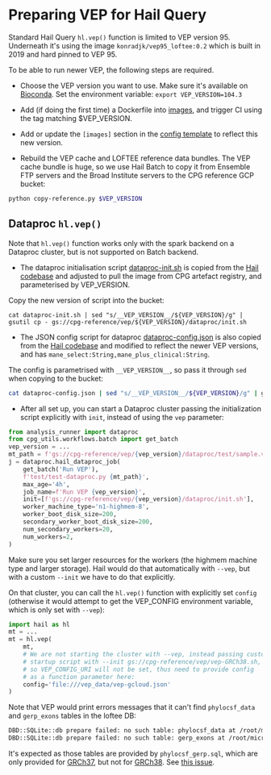 # Preparing VEP for Hail Query

Standard Hail Query `hl.vep()` function is limited to VEP version 95. Underneath it's using the image `konradjk/vep95_loftee:0.2` which is built in 2019 and hard pinned to VEP 95. 

To be able to run newer VEP, the following steps are required.

* Choose the VEP version you want to use. Make sure it's available on [Bioconda](https://anaconda.org/bioconda/ensembl-vep/files). Set the environment variable: `export VEP_VERSION=104.3`

* Add (if doing the first time) a Dockerfile into [images](https://github.com/populationgenomics/images/blob/07a2580c67886412ce1f0293274e7bd5e202a868/images/vep/Dockerfile), and trigger CI using the tag matching $VEP_VERSION.

* Add or update the `[images]` section in the [config template](https://github.com/populationgenomics/cpg-utils/blob/main/cpg_utils/config-template.toml#L146) to reflect this new version.

* Rebuild the VEP cache and LOFTEE reference data bundles. The VEP cache bundle is huge, so we use Hail Batch to copy it from Ensemble FTP servers and the Broad Institute servers to the CPG reference GCP bucket:

```bash
python copy-reference.py $VEP_VERSION
```

## Dataproc `hl.vep()`

Note that `hl.vep()` function works only with the spark backend on a Dataproc cluster, but is not supported on Batch backend.

* The dataproc initialisation script [dataproc-init.sh](dataproc-init.sh) is copied from the [Hail codebase](https://github.com/hail-is/hail/blob/cc0a051740f4de08408e6a2094ffcb1c3158ee9c/hail/python/hailtop/hailctl/dataproc/resources/vep-GRCh38.sh) and adjusted to pull the image from CPG artefact registry, and parameterised by VEP_VERSION.

Copy the new version of script into the bucket:

```shell
cat dataproc-init.sh | sed "s/__VEP_VERSION__/${VEP_VERSION}/g" | gsutil cp - gs://cpg-reference/vep/${VEP_VERSION}/dataproc/init.sh
```

* The JSON config script for dataproc [dataproc-config.json](dataproc-config.json) is also copied from the [Hail codebase](https://github.com/hail-is/hail/blob/cc0a051740f4de08408e6a2094ffcb1c3158ee9c/hail/python/hailtop/hailctl/hdinsight/resources/vep-GRCh38.json) and modified to reflect the newer VEP versions, and has `mane_select:String,mane_plus_clinical:String`.

The config is parametrised with `__VEP_VERSION__`, so pass it through `sed` when copying to the bucket:

```sh
cat dataproc-config.json | sed "s/__VEP_VERSION__/${VEP_VERSION}/g" | gsutil cp - gs://cpg-reference/vep/${VEP_VERSION}/dataproc/config.json
```

* After all set up, you can start a Dataproc cluster passing the initialization script explicitly with `init`, instead of using the `vep` parameter:

```python
from analysis_runner import dataproc
from cpg_utils.workflows.batch import get_batch
vep_version = ...
mt_path = f'gs://cpg-reference/vep/{vep_version}/dataproc/test/sample.vcf.mt'
j = dataproc.hail_dataproc_job(
    get_batch('Run VEP'),
    f'test/test-dataproc.py {mt_path}',
    max_age='4h',
    job_name=f'Run VEP {vep_version}',
    init=[f'gs://cpg-reference/vep/{vep_version}/dataproc/init.sh'],
    worker_machine_type='n1-highmem-8',
    worker_boot_disk_size=200,
    secondary_worker_boot_disk_size=200,
    num_secondary_workers=20,
    num_workers=2,
)
```

Make sure you set larger resources for the workers (the highmem machine type and larger storage). Hail would do that automatically with `--vep`, but with a custom `--init` we have to do that explicitly.

On that cluster, you can call the `hl.vep()` function with explicitly set `config` (otherwise it would attempt to get the VEP_CONFIG environment variable, which is only set with `--vep`):

```python
import hail as hl
mt = ...
mt = hl.vep(
    mt, 
    # We are not starting the cluster with --vep, instead passing custom
    # startup script with --init gs://cpg-reference/vep/vep-GRCh38.sh,
    # so VEP_CONFIG_URI will not be set, thus need to provide config
    # as a function parameter here:
    config='file:///vep_data/vep-gcloud.json'
)
```

Note that VEP would print errors messages that it can't find `phylocsf_data` and `gerp_exons` tables in the loftee DB:

```sh
DBD::SQLite::db prepare failed: no such table: phylocsf_data at /root/micromamba/share/ensembl-vep-105.0-0/LoF.pm line 565, <$fh> line 158458.
DBD::SQLite::db prepare failed: no such table: gerp_exons at /root/micromamba/share/ensembl-vep-105.0-0/gerp_dist.pl line 129, <$fh> line 158458.
```

It's expected as those tables are provided by `phylocsf_gerp.sql`, which are only provided for [GRCh37](https://personal.broadinstitute.org/konradk/loftee_data/GRCh37/), but not for [GRCh38](https://personal.broadinstitute.org/konradk/loftee_data/GRCh38/). See [this issue](https://github.com/konradjk/loftee/issues/39).
